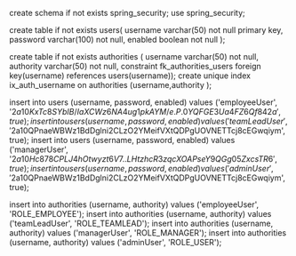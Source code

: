 create schema if not exists spring_security;
use spring_security;

create table if not exists users(
	username varchar(50) not null primary key,
	password varchar(100) not null,
	enabled boolean not null
);

create table if not exists authorities (
	username varchar(50) not null,
	authority varchar(50) not null,
	constraint fk_authorities_users foreign key(username) references users(username));
	create unique index ix_auth_username on authorities (username,authority
);

 insert into users (username, password, enabled) values ('employeeUser', '$2a$10$KxTc8SYbIB/IaXCWz6NA4ug1pkAYM/e.P.0YQFGE3Ua4FZ6Qf842a', true);
 insert into users (username, password, enabled) values ('teamLeadUser', '$2a$10$QPnaeWBWz1BdDglni2CLzO2YMeifVXtQDPgUOVNETTcj8cEGwqiym', true);
 insert into users (username, password, enabled) values ('managerUser', '$2a$10$Hc878CPLJ4hOtwyzt6V7..LHtzhcR3zqcXOAPseY9QGg05ZxcsTR6', true);
 insert into users (username, password, enabled) values ('adminUser', '$2a$10$QPnaeWBWz1BdDglni2CLzO2YMeifVXtQDPgUOVNETTcj8cEGwqiym', true);
 
 insert into authorities (username, authority) values ('employeeUser', 'ROLE_EMPLOYEE');
 insert into authorities (username, authority) values ('teamLeadUser', 'ROLE_TEAMLEAD');
 insert into authorities (username, authority) values ('managerUser', 'ROLE_MANAGER');
 insert into authorities (username, authority) values ('adminUser', 'ROLE_USER');
 
